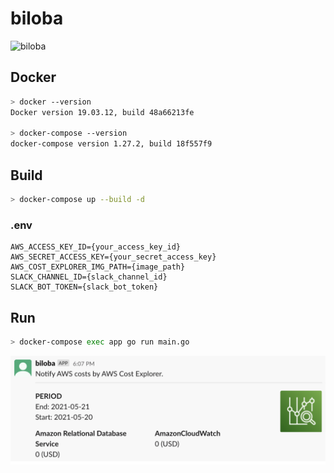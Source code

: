 # biloba
  
![biloba](https://socialify.git.ci/tokizuoh/biloba/image?description=1&font=Source%20Code%20Pro&language=1&logo=https%3A%2F%2Fuser-images.githubusercontent.com%2F37968814%2F119221357-ebdb4080-bb29-11eb-9474-ed254d7627b8.png&owner=1&theme=Light)
  
## Docker 
  
```bash
> docker --version
Docker version 19.03.12, build 48a66213fe

> docker-compose --version
docker-compose version 1.27.2, build 18f557f9
```
  
## Build

```bash
> docker-compose up --build -d
```

### .env
  
```
AWS_ACCESS_KEY_ID={your_access_key_id}
AWS_SECRET_ACCESS_KEY={your_secret_access_key}
AWS_COST_EXPLORER_IMG_PATH={image_path}
SLACK_CHANNEL_ID={slack_channel_id}
SLACK_BOT_TOKEN={slack_bot_token}
```
  

## Run

```bash
> docker-compose exec app go run main.go
```
  
![](images/slack.png)  
  
